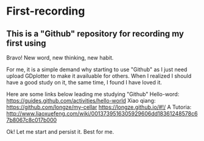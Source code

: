 # First-recording
This is a "Github" repository for recording my first using
---------------------------------------------------------------------------------------------------------------

Bravo! New word, new thinking, new habit. 

For me, it is a simple demand why starting to use "Github" as I just need upload GDplotter to make it availuable for others. When I realized I should have a good study on it, the same time, I found I have loved it.

Here are some links below leading me studying "Github"
Hello-word: https://guides.github.com/activities/hello-world
Xiao qiang: https://github.com/longze/my-cellar
            https://longze.github.io/#!/
A Tutoria:  http://www.liaoxuefeng.com/wiki/0013739516305929606dd18361248578c67b8067c8c017b000

Ok! Let me start and persist it. Best for me.
